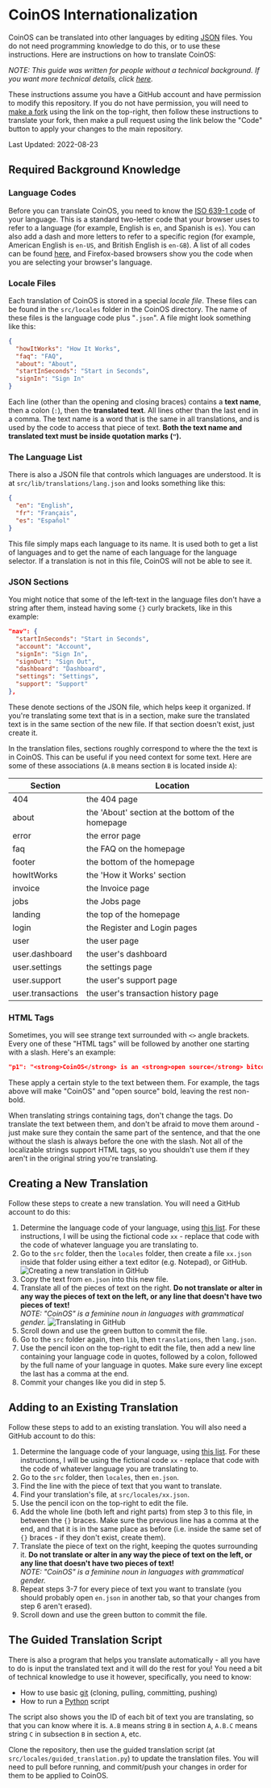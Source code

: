 # CoinOS Internationalization

CoinOS can be translated into other languages by editing [JSON](https://www.json.org/json-en.html) files. You do not need programming knowledge to do this, or to use these instructions. Here are instructions on how to translate CoinOS:

_NOTE: This guide was written for people without a technical background. If you want more technical details, click [here](./i18n-technical.md)._

These instructions assume you have a GitHub account and have permission to modify this repository.  If you do not have permission, you will need to [make a fork](https://github.com/coinos/coinos-ui-v2/fork) using the link on the top-right, then follow these instructions to translate your fork, then make a pull request using the link below the "Code" button to apply your changes to the main repository.

Last Updated: 2022-08-23

## Required Background Knowledge

### Language Codes

Before you can translate CoinOS, you need to know the [ISO 639-1 code](https://en.wikipedia.org/wiki/ISO_639-1) of your language. This is a standard two-letter code that your browser uses to refer to a language (for example, English is `en`, and Spanish is `es`). You can also add a dash and more letters to refer to a specific region (for example, American English is `en-US`, and British English is `en-GB`). A list of all codes can be found [here](https://en.wikipedia.org/wiki/List_of_ISO_639-1_codes), and Firefox-based browsers show you the code when you are selecting your browser's language.

### Locale Files

Each translation of CoinOS is stored in a special _locale file_. These files can be found in the `src/locales` folder in the CoinOS directory. The name of these files is the language code plus "`.json`". A file might look something like this:

```JSON
{
  "howItWorks": "How It Works",
  "faq": "FAQ",
  "about": "About",
  "startInSeconds": "Start in Seconds",
  "signIn": "Sign In"
}
```

Each line (other than the opening and closing braces) contains a **text name**, then a colon (`:`), then the **translated text**. All lines other than the last end in a comma. The text name is a word that is the same in all translations, and is used by the code to access that piece of text. **Both the text name and translated text must be inside quotation marks (`"`).**

### The Language List

There is also a JSON file that controls which languages are understood.  It is at `src/lib/translations/lang.json` and looks something like this:

```JSON
{
  "en": "English",
  "fr": "Français",
  "es": "Español"
}
```

This file simply maps each language to its name.  It is used both to get a list of languages and to get the name of each language for the language selector.  If a translation is not in this file, CoinOS will not be able to see it.

### JSON Sections

You might notice that some of the left-text in the language files don't have a string after them, instead having some `{}` curly brackets, like in this example:

```JSON
"nav": {
  "startInSeconds": "Start in Seconds",
  "account": "Account",
  "signIn": "Sign In",
  "signOut": "Sign Out",
  "dashboard": "Dashboard",
  "settings": "Settings",
  "support": "Support"
},
```

These denote sections of the JSON file, which helps keep it organized.  If you're translating some text that is in a section, make sure the translated text is in the same section of the new file.  If that section doesn't exist, just create it.

In the translation files, sections roughly correspond to where the the text is in CoinOS.  This can be useful if you need context for some text.  Here are some of these associations (`A.B` means section `B` is located inside `A`):

| Section           | Location                                          |
|-------------------|---------------------------------------------------|
| 404               | the 404 page                                      |
| about             | the 'About' section at the bottom of the homepage |
| error             | the error page                                    |
| faq               | the FAQ on the homepage                           |
| footer            | the bottom of the homepage                        |
| howItWorks        | the 'How it Works' section                        |
| invoice           | the Invoice page                                  |
| jobs              | the Jobs page                                     |
| landing           | the top of the homepage                           |
| login             | the Register and Login pages                      |
| user              | the user page                                     |
| user.dashboard    | the user's dashboard                              |
| user.settings     | the settings page                                 |
| user.support      | the user's support page                           |
| user.transactions | the user's transaction history page               |

### HTML Tags

Sometimes, you will see strange text surrounded with `<>` angle brackets.  Every one of these "HTML tags" will be followed by another one starting with a slash.  Here's an example:

```JSON
"p1": "<strong>CoinOS</strong> is an <strong>open source</strong> bitcoin web wallet, point of sale, ecommerce marketplace and exchange platform. Development started in Vancouver in September 2012 as a way to provide local merchants with a convenient way to accept bitcoin payments.",
```

These apply a certain style to the text between them.  For example, the tags above will make "CoinOS" and "open source" bold, leaving the rest non-bold.

When translating strings containing tags, don't change the tags.  Do translate the text between them, and don't be afraid to move them around - just make sure they contain the same part of the sentence, and that the one without the slash is always before the one with the slash.  Not all of the localizable strings support HTML tags, so you shouldn't use them if they aren't in the original string you're translating.

## Creating a New Translation

Follow these steps to create a new translation. You will need a GitHub account to do this:

1. Determine the language code of your language, using [this list](https://en.wikipedia.org/wiki/List_of_ISO_639-1_codes). For these instructions, I will be using the fictional code `xx` - replace that code with the code of whatever language you are translating to.
2. Go to the `src` folder, then the `locales` folder, then create a file `xx.json` inside that folder using either a text editor (e.g. Notepad), or GitHub.
   ![Creating a new translation in GitHub](./img/create_locale_github.png)
3. Copy the text from `en.json` into this new file.
4. Translate all of the pieces of text on the right. **Do not translate or alter in any way the pieces of text on the left, or any line that doesn't have two pieces of text!**  
   _NOTE: "CoinOS" is a feminine noun in languages with grammatical gender._
   ![Translating in GitHub](./img/translate_github.png)
5. Scroll down and use the green button to commit the file.
6. Go to the `src` folder again, then `lib`, then `translations`, then `lang.json`.
7. Use the pencil icon on the top-right to edit the file, then add a new line containing your language code in quotes, followed by a colon, followed by the full name of your language in quotes.  Make sure every line except the last has a comma at the end.
8. Commit your changes like you did in step 5.

## Adding to an Existing Translation

Follow these steps to add to an existing translation. You will also need a GitHub account to do this:

1. Determine the language code of your language, using [this list](https://en.wikipedia.org/wiki/List_of_ISO_639-1_codes). For these instructions, I will be using the fictional code `xx` - replace that code with the code of whatever language you are translating to.
2. Go to the `src` folder, then `locales`, then `en.json`.
3. Find the line with the piece of text that you want to translate.
4. Find your translation's file, at `src/locales/xx.json`.
5. Use the pencil icon on the top-right to edit the file.
6. Add the whole line (both left and right parts) from step 3 to this file, in between the `{}` braces. Make sure the previous line has a comma at the end, and that it is in the same place as before (i.e. inside the same set of `{}` braces - if they don't exist, create them).
7. Translate the piece of text on the right, keeping the quotes surrounding it. **Do not translate or alter in any way the piece of text on the left, or any line that doesn't have two pieces of text!**  
   _NOTE: "CoinOS" is a feminine noun in languages with grammatical gender._
8. Repeat steps 3-7 for every piece of text you want to translate (you should probably open `en.json` in another tab, so that your changes from step 6 aren't erased).
9. Scroll down and use the green button to commit the file.

## The Guided Translation Script

There is also a program that helps you translate automatically - all you have to do is input the translated text and it will do the rest for you!  You need a bit of technical knowledge to use it however, specifically, you need to know:
- How to use basic [git](https://git-scm.com/) (cloning, pulling, committing, pushing)
- How to run a [Python](https://www.python.org/) script

The script also shows you the ID of each bit of text you are translating, so that you can know where it is.  `A.B` means string `B` in section `A`, `A.B.C` means string `C` in subsection `B` in section `A`, etc.

Clone the repository, then use the guided translation script (at `src/locales/guided_translation.py`) to update the translation files.  You will need to pull before running, and commit/push your changes in order for them to be applied to CoinOS.
